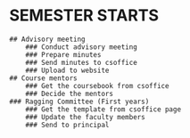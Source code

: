 
# SEMESTER STARTS			
	## Advisory meeting		
		### Conduct advisory meeting	
		### Prepare minutes 	
		### Send minutes to csoffice	
		### Upload to website	
	## Course mentors		
		### Get the coursebook from csoffice	
		### Decide the mentors	
	### Ragging Committee (First years)		
		### Get the template from csoffice page	
		### Update the faculty members	
		### Send to principal	
